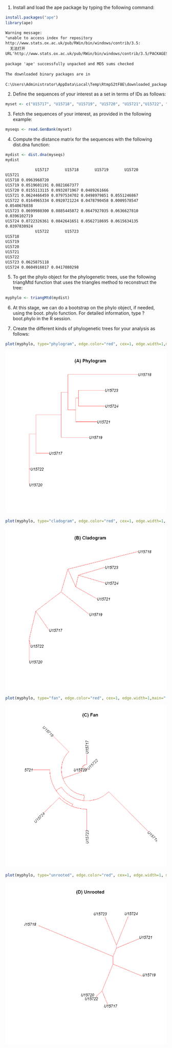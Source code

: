 
1. Install and load the ape package by typing the following command:


```R
install.packages("ape")
library(ape)
```

    Warning message:
    "unable to access index for repository http://www.stats.ox.ac.uk/pub/RWin/bin/windows/contrib/3.5:
      无法打开URL'http://www.stats.ox.ac.uk/pub/RWin/bin/windows/contrib/3.5/PACKAGES'"

    package 'ape' successfully unpacked and MD5 sums checked
    
    The downloaded binary packages are in
    	C:\Users\Administrator\AppData\Local\Temp\RtmpS2tF8E\downloaded_packages
    

2. Define the sequences of your interest as a set in terms of IDs as follows:


```R
myset <- c("U15717", "U15718", "U15719", "U15720", "U15721","U15722", "U15723", "U15724")
```

3. Fetch the sequences of your interest, as provided in the following example:


```R
myseqs <- read.GenBank(myset)
```

4. Compute the distance matrix for the sequences with the following dist.dna function:


```R
mydist <- dist.dna(myseqs)
mydist
```


                 U15717       U15718       U15719       U15720       U15721
    U15718 0.0963968720                                                    
    U15719 0.0519601191 0.0821667377                                       
    U15720 0.0155113115 0.0932071967 0.0489261666                          
    U15721 0.0624466459 0.0797534702 0.0498979851 0.0551246867             
    U15722 0.0164965334 0.0920721224 0.0478790458 0.0009578547 0.0540676038
    U15723 0.0699980300 0.0885445872 0.0647927035 0.0636627810 0.0396102719
    U15724 0.0722326361 0.0842641651 0.0562718695 0.0615634135 0.0397830924
                 U15722       U15723
    U15718                          
    U15719                          
    U15720                          
    U15721                          
    U15722                          
    U15723 0.0625875118             
    U15724 0.0604916017 0.0417080298


5. To get the phylo object for the phylogenetic trees, use the following triangMtd
function that uses the triangles method to reconstruct the tree:


```R
myphylo <- triangMtd(mydist)
```

6. At this stage, we can do a bootstrap on the phylo object, if needed, using the boot.
phylo function. For detailed information, type ?boot.phylo in the R session.

7. Create the different kinds of phylogenetic trees for your analysis as follows:


```R
plot(myphylo, type="phylogram", edge.color="red", cex=1, edge.width=1,main="(A) Phylogram")
```


![png](output_12_0.png)



```R
plot(myphylo, type="cladogram", edge.color="red", cex=1, edge.width=1, main="(B) Cladogram")
```


![png](output_13_0.png)



```R
plot(myphylo, type="fan", edge.color="red", cex=1, edge.width=1,main="(C) Fan")
```


![png](output_14_0.png)



```R
plot(myphylo, type="unrooted", edge.color="red", cex=1, edge.width=1, main="(D) Unrooted")
```


![png](output_15_0.png)

